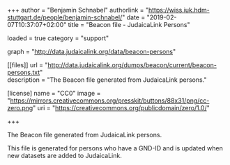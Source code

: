 +++
author = "Benjamin Schnabel"
authorlink = "https://wiss.iuk.hdm-stuttgart.de/people/benjamin-schnabel/"
date = "2019-02-07T10:37:07+02:00"
title = "Beacon file - JudaicaLink Persons"  
 
loaded = true
category = "support"
 
graph = "http://data.judaicalink.org/data/beacon-persons"  

[[files]]
	url = "http://data.judaicalink.org/dumps/beacon/current/beacon-persons.txt"  
	description = "The Beacon file generated from JudaicaLink persons."
 

[license]
name = "CC0"
image = "https://mirrors.creativecommons.org/presskit/buttons/88x31/png/cc-zero.png"
uri = "https://creativecommons.org/publicdomain/zero/1.0/"
	
+++

The Beacon file generated from JudaicaLink persons.
<!--more-->

This file is generated for persons who have a GND-ID and is updated when new datasets are added to JudaicaLink. 
